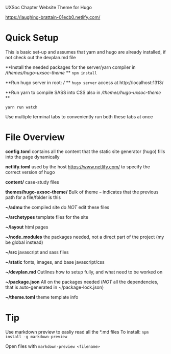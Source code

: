 UXSoc Chapter Website Theme for Hugo

https://laughing-brattain-01ecb0.netlify.com/

# Quick Setup

This is basic set-up and assumes that yarn and hugo are already installed, if not check out the devplan.md file

**Install the needed packages for the server/yarn compiler in */themes/hugo-uxsoc-theme* **
`npm install`

**Run hugo server in root: */* **
`hugo server`
access at http://localhost:1313/ 

**Run yarn to compile SASS into CSS also in */themes/hugo-uxsoc-theme* **

`yarn run watch`

Use multiple terminal tabs to conveniently run both these tabs at once

# File Overview

**config.toml** contains all the content that the static site generator (hugo) fills into the page dynamically

**netlify.toml** used by the host https://www.netlify.com/ to specify the correct version of hugo

**content/** case-study files

**themes/hugo-uxsoc-theme/** Bulk of theme
`~` indicates that the previous path for a file/folder is this

**~/admu** the compiled site do *NOT* edit these files

**~/archetypes** template files for the site

**~/layout** html pages

**~/node_modules** the packages needed, not a direct part of the project (my be global instead)

**~/src** javascript and sass files

**~/static** fonts, images, and base javascript/css

**~/devplan.md** Outlines how to setup fully, and what need to be worked on

**~/package.json** All on the packages needed (*NOT* all the dependencies, that is auto-generated in ~/package-lock.json)

**~/theme.toml** theme template info

# Tip

Use markdown preview to easliy read all the *.md files
To install: `npm install -g markdown-preview`

Open files with `markdown-preview <filename>`


 
